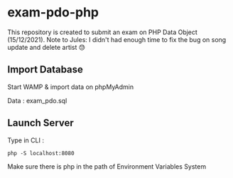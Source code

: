 # exam-pdo-php

This repository is created to submit an exam on PHP Data Object (15/12/2021).
Note to Jules: I didn't had enough time to fix the bug on song update and delete artist 😓

## Import Database

Start WAMP & import data on phpMyAdmin

Data : exam_pdo.sql


## Launch Server
Type in CLI :
```
php -S localhost:8080
```
Make sure there is php in the path of Environment Variables System
